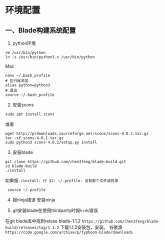 # 环境配置
## 一、Blade构建系统配置
1. python环境
```
rm /usr/bin/python
ln -s /usr/bin/python3.x /usr/bin/python
```
Mac
```
nano ~/.bash_profile
# 在行尾添加
alias python=python3
# 退出
source ~/.bash_profile
```
2. 安装scons
```
sudo apt install scons
```
或者
```
wget http://prdownloads.sourceforge.net/scons/scons-4.0.1.tar.gz
tar -xf scons-4.0.1.tar.gz
sudo python3 scons-4.0.1/setup.py install
```
3. 安装blade
```
git clone https://github.com/chen3feng/blade-build.git
cd blade-build
./install
```
如果报``./install: 行 32: ~/.profile: 没有那个文件或目录``

```
 source ~/.profile
```
4. 报ninja错误
安装ninja

5. git安装blade在使用thirdparty时报``hrds``错误

在git blade库中找到relese blade-1.1.2
``https://github.com/chen3feng/blade-build/releases/tag/1.1.2``
下载1.1.2安装包，安装。
谷歌源
``https://code.google.com/archive/p/typhoon-blade/downloads``
